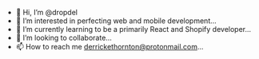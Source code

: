 - 👋 Hi, I’m @dropdel
- 👀 I’m interested in perfecting web and mobile development...
- 🌱 I’m currently learning to be a primarily React and Shopify developer...
- 💞️ I’m looking to collaborate...
- 📫 How to reach me derrickethornton@protonmail.com...

<!---
dropdel/dropdel is a ✨ special ✨ repository because its `README.md` (this file) appears on your GitHub profile.
You can click the Preview link to take a look at your changes.
--->
